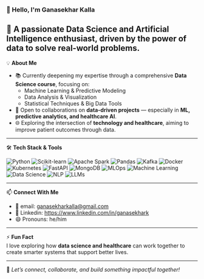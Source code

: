 ### 👋 Hello, I'm Ganasekhar Kalla

🎯 A passionate **Data Science and Artificial Intelligence** enthusiast, driven by the power of data to solve real-world problems.
---

💡 **About Me**
- 📚 Currently deepening my expertise through a comprehensive **Data Science course**, focusing on:
  - Machine Learning & Predictive Modeling  
  - Data Analysis & Visualization  
  - Statistical Techniques & Big Data Tools  
- 🤝 Open to collaborations on **data-driven projects** — especially in **ML, predictive analytics, and healthcare AI**.
- 🌐 Exploring the intersection of **technology and healthcare**, aiming to improve patient outcomes through data.

---

🛠️ **Tech Stack & Tools**

![Python](https://img.shields.io/badge/-Python-3776AB?style=flat&logo=python&logoColor=white)
![Scikit-learn](https://img.shields.io/badge/-Scikit--Learn-F7931E?style=flat&logo=scikit-learn&logoColor=black)
![Apache Spark](https://img.shields.io/badge/-Apache%20Spark-E25A1C?style=flat&logo=apachespark&logoColor=white)
![Pandas](https://img.shields.io/badge/-Pandas-150458?style=flat&logo=pandas)
![Kafka](https://img.shields.io/badge/-Apache%20Kafka-231F20?style=flat&logo=apachekafka)
![Docker](https://img.shields.io/badge/-Docker-2496ED?style=flat&logo=docker&logoColor=white)
![Kubernetes](https://img.shields.io/badge/-Kubernetes-326CE5?style=flat&logo=kubernetes&logoColor=white)
![FastAPI](https://img.shields.io/badge/-FastAPI-009688?style=flat&logo=fastapi&logoColor=white)
![MongoDB](https://img.shields.io/badge/-MongoDB-47A248?style=flat&logo=mongodb&logoColor=white)
![MLOps](https://img.shields.io/badge/-MLOps-0A0A0A?style=flat&logo=mlflow&logoColor=white)
![Machine Learning](https://img.shields.io/badge/-Machine%20Learning-FF6F00?style=flat&logo=google)
![Data Science](https://img.shields.io/badge/-Data%20Science-4B8BBE?style=flat&logo=datascience&logoColor=white)
![NLP](https://img.shields.io/badge/-NLP-8E44AD?style=flat)
![LLMs](https://img.shields.io/badge/-Large%20Language%20Models-0E76A8?style=flat)


---

📫 **Connect With Me**
- 📧 email: [ganasekharkalla@gmail.com](mailto:ganasekharkalla@gmail.com)
- 🔗 Linkedin: https://www.linkedin.com/in/ganasekhark
- 😄 Pronouns: he/him

---

⚡ **Fun Fact**  
I love exploring how **data science and healthcare** can work together to create smarter systems that support better lives.

---
🚀 *Let’s connect, collaborate, and build something impactful together!*
